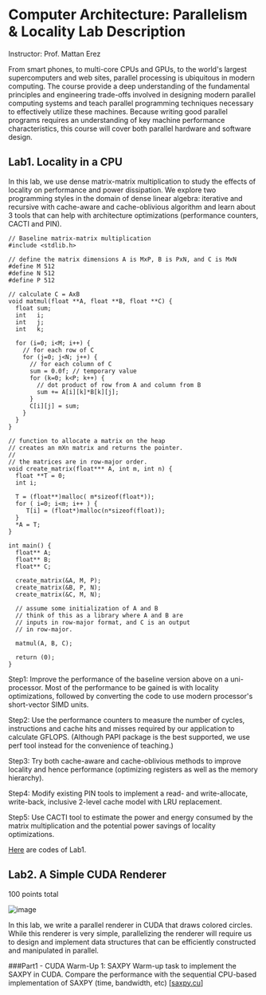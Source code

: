 Computer Architecture: Parallelism & Locality Lab Description
=============================================================
Instructor: Prof. Mattan Erez

From smart phones, to multi-core CPUs and GPUs, to the world's largest supercomputers and web sites, parallel processing is ubiquitous in modern computing. The course provide a deep understanding of the fundamental principles and engineering trade-offs involved in designing modern parallel computing systems and teach parallel programming techniques necessary to effectively utilize these machines. Because writing good parallel programs requires an understanding of key machine performance characteristics, this course will cover both parallel hardware and software design.

Lab1. Locality in a CPU
-----------------------
In this lab, we use dense matrix-matrix multiplication to study the effects of locality on performance and power dissipation. We explore two programming styles in the domain of dense linear algebra: iterative and recursive with cache-aware and cache-oblivious algorithm and learn about 3 tools that can help with architecture optimizations (performance counters, CACTI and PIN).
    
    // Baseline matrix-matrix multiplication
    #include <stdlib.h>
    
    // define the matrix dimensions A is MxP, B is PxN, and C is MxN
    #define M 512
    #define N 512
    #define P 512
    
    // calculate C = AxB
    void matmul(float **A, float **B, float **C) {
      float sum;
      int   i;
      int   j;
      int   k;
    
      for (i=0; i<M; i++) {
        // for each row of C
        for (j=0; j<N; j++) {
          // for each column of C
          sum = 0.0f; // temporary value
          for (k=0; k<P; k++) {
            // dot product of row from A and column from B
            sum += A[i][k]*B[k][j];
          }
          C[i][j] = sum;
        }
      }
    }
    
    // function to allocate a matrix on the heap
    // creates an mXn matrix and returns the pointer.
    //
    // the matrices are in row-major order.
    void create_matrix(float*** A, int m, int n) {
      float **T = 0;
      int i;
    
      T = (float**)malloc( m*sizeof(float*));
      for ( i=0; i<m; i++ ) {
         T[i] = (float*)malloc(n*sizeof(float));
      }
      *A = T;
    }
    
    int main() {
      float** A;
      float** B;
      float** C;
    
      create_matrix(&A, M, P);
      create_matrix(&B, P, N);
      create_matrix(&C, M, N);
    
      // assume some initialization of A and B
      // think of this as a library where A and B are
      // inputs in row-major format, and C is an output
      // in row-major.
    
      matmul(A, B, C);
    
      return (0);
    }

Step1: Improve the performance of the baseline version above on a uni-processor. Most of the performance to be gained is with locality optimizations, followed by converting the code to use modern processor's short-vector SIMD units. 

Step2: Use the performance counters to measure the number of cycles, instructions and cache hits and misses required by our application to calculate GFLOPS. (Although PAPI package is the best supported, we use perf tool instead for the convenience of teaching.) 

Step3: Try both cache-aware and cache-oblivious methods to improve locality and hence performance (optimizing registers as well as the memory hierarchy).

Step4: Modify existing PIN tools to implement a read- and write-allocate, write-back, inclusive 2-level cache model with LRU replacement.

Step5: Use CACTI tool to estimate the power and energy consumed by the matrix multiplication and the potential power savings of locality optimizations.

[Here](./lab1) are codes of Lab1.

Lab2.  A Simple CUDA Renderer
-----------------------------
100 points total

![image](https://github.com/sparkfiresprairie/capl/blob/master/lab2/lab2.png)

In this lab, we write a parallel renderer in CUDA that draws colored circles. While this renderer is very simple, parallelizing the renderer will require us to design and implement data structures that can be efficiently constructed and manipulated in parallel.

###Part1 - CUDA Warm-Up 1: SAXPY
Warm-up task to implement the SAXPY in CUDA. Compare the performance with the sequential CPU-based implementation of SAXPY (time, bandwidth, etc) [[saxpy.cu](./lab2/saxpy.cu)]

